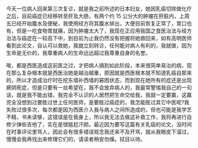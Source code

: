 今天一位病人回来第三次复诊，就是我之前所述的日本妇女，她因乳癌切除做化疗之后，目前癌症已经移转至肝及大肠，有两个约 15 公分大的肿瘤在肝脏内，上周五已经开始腹水及便秘，我使用经方将其腹水排出，大便目前恢复正常了，胃口也有，但是一吃食物胃就痛，因为肿瘤太大了，我现在正应用我国之食医治法与经方治法与癌症在一较高下中，到目前为止我仍然没有把握将她救回来，如有高明医师看到此论文，自认可以救她，我就立刻转诊，任何能对病人有利的，我就做，因为生命是无价的，我尊重病人的生命远远超过我尊重自身的名誉。

唉，都是西医造成这前医之过，才把病人搞到如此阶段，本来很简单易治的病，现在那么复杂根本就是西医治她是越治越重，原因就是西医根本就不知道乳癌自那来的，所以才造成治疗时在挖东墙补西墙的窘困状态，而到现在她所有的症还是出现厥阴死症，但是只要有一丝希望在，我不会放弃病人的，我最常警惕我自己的一句话，就是我不能出错，我完全不认识的人居然把生命交给我，我就一定要赢，这赢完全没想到过要胜过世上任何医师，是要胜过癌症的，我怎能胜过其它中医呢?我失败过很多次，每次都是因为西医介入我与病人之间所造成的，但也可能是我学艺不精，书未读够，这错误是在我身上，所以我无法去做这补救工作，我将再进行自修少弹些吉他了，实在是很尴尬汗颜。最近因为要写这篇有关乳癌的论文，没时间在时事评论里骂人，因此会有很多错误观念我还来不及开骂，就从我眼皮下溜过，慢慢会我再找出来修理它们的，请读者稍安勿燥。拭目以待。